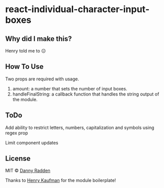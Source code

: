 # react-individual-character-input-boxes

## Why did I make this?

Henry told me to :neutral_face:

## How To Use
Two props are required with usage.
1.  amount: a number that sets the number of input boxes.
2.  handleFinalString: a callback function that handles the string output of the module.

## ToDo

Add ability to restrict letters, numbers, capitalization and symbols using regex prop

Limit component updates

## License
MIT © [Danny Radden](https://github.com/dannyradden)

Thanks to [Henry Kaufman](https://github.com/hcjk) for the module boilerplate!
